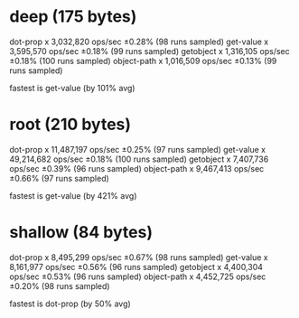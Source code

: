 # deep (175 bytes)
  dot-prop x 3,032,820 ops/sec ±0.28% (98 runs sampled)
  get-value x 3,595,570 ops/sec ±0.18% (99 runs sampled)
  getobject x 1,316,105 ops/sec ±0.18% (100 runs sampled)
  object-path x 1,016,509 ops/sec ±0.13% (99 runs sampled)

  fastest is get-value (by 101% avg)

# root (210 bytes)
  dot-prop x 11,487,197 ops/sec ±0.25% (97 runs sampled)
  get-value x 49,214,682 ops/sec ±0.18% (100 runs sampled)
  getobject x 7,407,736 ops/sec ±0.39% (96 runs sampled)
  object-path x 9,467,413 ops/sec ±0.66% (97 runs sampled)

  fastest is get-value (by 421% avg)

# shallow (84 bytes)
  dot-prop x 8,495,299 ops/sec ±0.67% (98 runs sampled)
  get-value x 8,161,977 ops/sec ±0.56% (96 runs sampled)
  getobject x 4,400,304 ops/sec ±0.53% (96 runs sampled)
  object-path x 4,452,725 ops/sec ±0.20% (98 runs sampled)

  fastest is dot-prop (by 50% avg)
